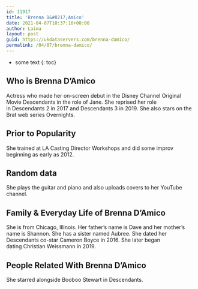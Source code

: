 ```yaml
---
id: 11917
title: 'Brenna D&#8217;Amico'
date: 2021-04-07T10:37:10+00:00
author: Laima
layout: post
guid: https://ukdataservers.com/brenna-damico/
permalink: /04/07/brenna-damico/
---
```


* some text
{: toc}


## Who is Brenna D&#8217;Amico
                  
                  
                  
Actress who made her on-screen debut in the Disney Channel Original Movie Descendants in the role of Jane. She reprised her role in Descendants 2 in 2017 and Descendants 3 in 2019. She also stars on the Brat web series Overnights.  
                  
              
            
              
            
                
                
                
## Prior to Popularity
                  
                  
                  
She trained at LA Casting Director Workshops and did some improv beginning as early as 2012. 
                  
              
            
              
            
                
                
                
## Random data
                  
                  
                  
She plays the guitar and piano and also uploads covers to her YouTube channel.
                  
              
            
              
            
                
                
                
## Family & Everyday Life of Brenna D&#8217;Amico
                  
                  
                  
She is from Chicago, Illinois. Her father&#8217;s name is Dave and her mother&#8217;s name is Shannon. She has a sister named Aubree. She dated her Descendants co-star Cameron Boyce in 2016. She later began dating Christian Weissmann in 2019.
                  
              
            
              
            
                
                
                
## People Related With Brenna D&#8217;Amico
                  
                  
                  
She starred alongside Booboo Stewart in Descendants.
                  
              
            
              
            
                
              
            
              
              
            
            
              
            
          
          
          